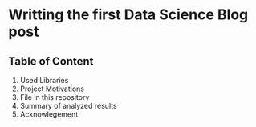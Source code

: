 # **Writting the first Data Science Blog post**
## **Table of Content**
1. Used Libraries
2. Project Motivations
3. File in this repository
4. Summary of analyzed results
5. Acknowlegement 
